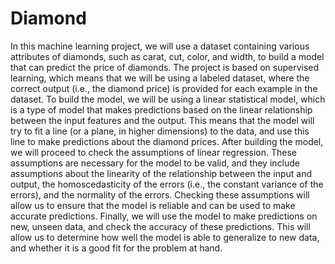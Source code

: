 # Diamond
In this machine learning project, we will use a dataset containing various attributes of diamonds, such as carat, cut, color, and width, to build a model that can predict the price of diamonds. The project is based on supervised learning, which means that we will be using a labeled dataset, where the correct output (i.e., the diamond price) is provided for each example in the dataset.
To build the model, we will be using a linear statistical model, which is a type of model that makes predictions based on the linear relationship between the input features and the output. This means that the model will try to fit a line (or a plane, in higher dimensions) to the data, and use this line to make predictions about the diamond prices.
After building the model, we will proceed to check the assumptions of linear regression. These assumptions are necessary for the model to be valid, and they include assumptions about the linearity of the relationship between the input and output, the homoscedasticity of the errors (i.e., the constant variance of the errors), and the normality of the errors. Checking these assumptions will allow us to ensure that the model is reliable and can be used to make accurate predictions.
Finally, we will use the model to make predictions on new, unseen data, and check the accuracy of these predictions. This will allow us to determine how well the model is able to generalize to new data, and whether it is a good fit for the problem at hand.

